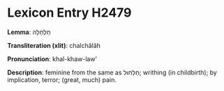 # Lexicon Entry H2479

**Lemma**: חַלְחָלָה

**Transliteration (xlit)**: chalchâlâh

**Pronunciation**: khal-khaw-law'

**Description**:
feminine from the same as חַלְחוּל; writhing (in childbirth); by implication, terror; (great, much) pain.
